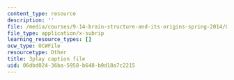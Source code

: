 ```yaml
---
content_type: resource
description: ''
file: /media/courses/9-14-brain-structure-and-its-origins-spring-2014/06dbd02436ba5958b648b0d18a7c2215_555144.vtt
file_type: application/x-subrip
learning_resource_types: []
ocw_type: OCWFile
resourcetype: Other
title: 3play caption file
uid: 06dbd024-36ba-5958-b648-b0d18a7c2215
---
```

